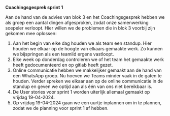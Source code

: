 **Coachingsgesprek sprint 1**



Aan de hand van de advies van blok 3 en het Coachingsgesprek hebben we als groep een aantal dingen afgesproken, zodat onze samenwerking soepeler verloopt. Hier willen we de problemen die in blok 3 voorbij zijn gekomen mee oplossen:

1. Aan het begin van elke dag houden we als team een standup. Hier houden we elkaar op de hoogte van elkaars gemaakte werk. Zo kunnen we bijspringen als een teamlid ergens vastloopt.
2. Elke week op donderdag controleren we of het team het gemaakte werk heeft gedocumenteerd en op gitlab heeft gezet.
3. Online communicatie hebben we makkelijker gemaakt aan de hand van een WhatsApp groep. Nu hoeven we Teams minder vaak in de gaten te houden. Verder spreken we elkaar aan op de online communicatie in de standup en geven we optijd aan als één van ons niet bereikbaar is.
4. De User stories voor sprint 1 worden uiterlijk allemaal gemaakt op vrijdag 19-04-2024.
5. Op vrijdag 19-04-2024 gaan we een uurtje inplannen om in te plannen, zodat we de planning voor sprint 1 af hebben.




